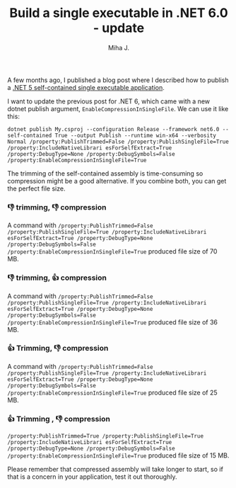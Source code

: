 ﻿---
layout: post
title: Build a single executable in .NET 6.0 - update
excerpt_separator: <!--more-->
author: Miha J.
tags: net6, c#
---
A few months ago, I published a blog post where I described how to publish a [.NET 5 self-contained single executable application](https://www.mihajakovac.com/build-dotnet-single-exe/).

I want to update the previous post for .NET 6, which came with a new dotnet publish argument, `EnableCompressionInSingleFile`. We can use it like this:

`dotnet publish My.csproj --configuration Release --framework net6.0 --self-contained True --output Publish --runtime win-x64 --verbosity Normal /property:PublishTrimmed=False /property:PublishSingleFile=True /property:IncludeNativeLibrari
esForSelfExtract=True /property:DebugType=None /property:DebugSymbols=False /property:EnableCompressionInSingleFile=True`

The trimming of the self-contained assembly is time-consuming so compression might be a good alternative. If you combine both, you can get the perfect file size.

### :thumbsdown: trimming, :thumbsdown: compression
A command with `/property:PublishTrimmed=False /property:PublishSingleFile=True /property:IncludeNativeLibrari
esForSelfExtract=True /property:DebugType=None /property:DebugSymbols=False /property:EnableCompressionInSingleFile=True` produced file size of 70 MB.

### :thumbsdown: trimming, :+1: compression
A command with `/property:PublishTrimmed=False /property:PublishSingleFile=True /property:IncludeNativeLibrari
esForSelfExtract=True /property:DebugType=None /property:DebugSymbols=False /property:EnableCompressionInSingleFile=True` produced file size of 36 MB.

### :+1: Trimming, :thumbsdown: compression
A command with `/property:PublishTrimmed=False /property:PublishSingleFile=True /property:IncludeNativeLibrari
esForSelfExtract=True /property:DebugType=None /property:DebugSymbols=False /property:EnableCompressionInSingleFile=True` produced file size of 25 MB.

### :+1: Trimming , :thumbsdown: compression
`/property:PublishTrimmed=True /property:PublishSingleFile=True /property:IncludeNativeLibrari
esForSelfExtract=True /property:DebugType=None /property:DebugSymbols=False /property:EnableCompressionInSingleFile=True` produced file size of 15 MB.

Please remember that compressed assembly will take longer to start, so if that is a concern in your application, test it out thoroughly.
